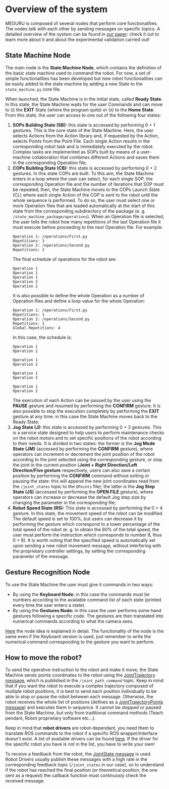 # Overview of the system
MEGURU is composed of several nodes that perform core functionalities. The nodes talk with each other by sending messages on specific topics.
A detailed overview of the system can be found in [our paper](https://doi.org/10.1016/j.rcim.2020.102085): check it out to learn more about it and about the experimental validation carried out!

## State Machine Node
The main node is the **State Machine Node**, which contains the definition of the basic state machine used to command the robot.
For now, a set of simple functionalities has been developed but new robot functionalities can be easily added to the state machine by adding a new State to the `state_machine.py` core file.

When launched, the State Machine is in the initial state, called **Ready State**. In this state, the State Machine waits for the user Commands and can move to (i) the **EXIT** State (where the program quits) or (ii) to the **Home State**. From this state, the user can access to one out of the following four states: 
1. **SOPs Building State (SB):** this state is accessed by performing 0 + 1 gestures. This is the core state of the State Machine. Here, the user selects Actions from the Action library and, if requested by the Action, selects Points from the Point File. Each single Action results in the corresponding robot task and is immediately executed by the robot. Complex tasks are implemented as SOPs built by means of a user-machine collaboration that combines different Actions and saves them in the corresponding Operation file;
2. **COPs Building State (CB):** this state is accessed by performing 0 + 2 gestures. In this state COPs are built. To this aim, the State Machine enters in a loop where the user can select, for each single SOP, the corresponding Operation file and the number of iterations that SOP must be repeated; then, the State Machine moves to the COPs Launch State (CL) where each single Action of the COP is sent to the robot until the whole sequence is performed. To do so, the user must select one or more Operation files that are loaded automatically at the start of this state from the corresponding subdirectory of the package (e. g. `/state_machine_package/operations`). When an Operation file is selected, the user tells the robot how many repetitions of the last Operation file it must execute before proceeding to the next Operation file.
    For example:
    ```
    Operation 1: /operations/First.py
    Repetitions: 3
    Operation 2: /operations/Second.py
    Repetitions: 2
    ```
    The final schedule of operations for the robot are:
    ```
    Operation 1
    Operation 1
    Operation 1
    Operation 2
    Operation 2
    ```
    It is also possible to define the whole Operation as a number of Operation files and define a loop value for the whole Operation:
    ```
    Operation 1: /operations/First.py
    Repetitions: 1
    Operation 2: /operations/Second.py
    Repetitions: 1
    Global Repetitions: 4
    ```
    In this case, the schedule is:
    ```
    Operation 1
    Operation 2

    Operation 1
    Operation 2

    Operation 1
    Operation 2

    Operation 1
    Operation 2
    ```
    The execution of each Action can be paused by the user using the **PAUSE** gesture and resumed by performing the **CONFIRM** gesture. It is also possible to stop the execution completely by performing the **EXIT** gesture at any time: in this case the State Machine moves back to the Ready State;
3. **Jog State (J):** this state is accessed by performing 0 + 3 gestures. This is a service state designed to help users to perform maintenance checks on the robot motors and to set specific positions of the robot according to their needs. It is divided in two states: the former is the **Jog Mode State (JM)** (accessed by performing the **CONFIRM** gesture), where operators can increment or decrement the joint position of the robot according to the joint selected using the corresponding gesture, or stop the joint in the current position (**Joint + Right Direction/Left Direction/Five gesture** respectively, users can also save a certain position by performing the **CONFIRM** command without exiting or pausing the state: this will append the new joint coordinates read from the `/joint_states` topic to the `QPoints` file); the latter is the **Jog Step State (JS)** (accessed by performing the **OPEN FILE** gesture), where operators can increase or decrease the default Jog step size by changing the parameter in the corresponding file;
4. **Robot Speed State (RS):** This state is accessed by performing the 0 + 4 gesture. In this state, the movement speed of the robot can be modified. The default speed is set to 100%, but users can decrease it by performing the gesture which correspond to a lower percentage of the total speed of the robot (e. g. to obtain the 80% of the total speed, the user must perform the instruction which corresponds to number 8, thus 0 + 8). It is worth noting that the specified speed is automatically set upon sending a new robot movement message, without interfering with the proprietary controller settings, by setting the corresponding parameter of the message.

## Gesture Recognition Node
To use the State Machine the user must give it commands in two ways:
- By using the **Keyboard Node:** in this case the commands must be numbers according to the available command list of each state (printed every time the user enters a state).
- By using the **Gestures Node:** in this case the user performs some hand gestures following a specific code. The gestures are then translated into numerical commands according to what the camera sees.

[Here](https://github.com/Krissy93/meta-workstations-project/blob/master/docs/Gestures%20Node.md) the node idea is explained in detail. The functionality of the node is the same even if the Keyboard version is used, just remember to write the numerical command corresponding to the gesture you want to perform.

## How to move the robot?
To send the operative instruction to the robot and make it move, the State Machine sends points coordinates to the robot using the [JointTrajectory message](http://docs.ros.org/melodic/api/trajectory_msgs/html/msg/JointTrajectory.html), which is published in the `/joint_path_command` topic.
Keep in mind that if you want the robot to execute a complex trajectory composed of multiple robot positions, it is best to send each position individually to be able to stop or pause the robot between each message.
Otherwise, the robot receives the whole list of positions (defines as a [JointTrajectoryPoints message](http://docs.ros.org/melodic/api/trajectory_msgs/html/msg/JointTrajectoryPoint.html)) and executes them in sequence.
It cannot be stopped or paused from the State Machine, but only from traditional command methods (Teach pendant, Robot proprietary software etc...).

Keep in mind that **robot drivers** are robot-dependant, you need them to translate ROS commands to the robot if a specific ROS wrapper/interface doesn't exist. A list of available drivers can be found [here](http://wiki.ros.org/Industrial/supported_hardware).
If the driver for the specific robot you have is not in the list, you have to write your own!

To receive a feedback from the robot, the [JointState message](http://docs.ros.org/melodic/api/sensor_msgs/html/msg/JointState.html) is used.
Robot Drivers usually publish these messages with a high rate in the corresponding feedback topic (`/joint_states` in our case), so to understand if the robot has reached the final position (or theoretical position, the one sent as a request) the callback function must continuosly check the received message.
